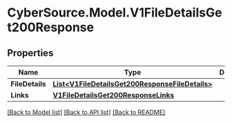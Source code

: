 # CyberSource.Model.V1FileDetailsGet200Response
## Properties

Name | Type | Description | Notes
------------ | ------------- | ------------- | -------------
**FileDetails** | [**List&lt;V1FileDetailsGet200ResponseFileDetails&gt;**](V1FileDetailsGet200ResponseFileDetails.md) |  | [optional] 
**Links** | [**V1FileDetailsGet200ResponseLinks**](V1FileDetailsGet200ResponseLinks.md) |  | [optional] 

[[Back to Model list]](../README.md#documentation-for-models) [[Back to API list]](../README.md#documentation-for-api-endpoints) [[Back to README]](../README.md)

